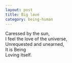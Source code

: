 ```yaml
---
layout: post
title: Big love
category: being-human
---
```


Caressed by the sun,  
I feel the love of the universe,  
Unrequested and unearned,  
It is Being  
Loving itself.
